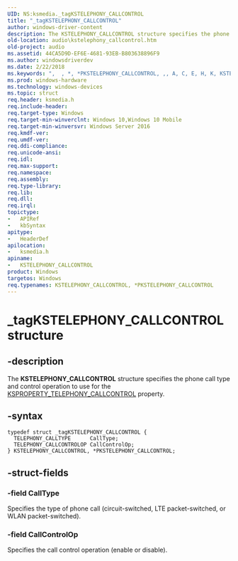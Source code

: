 ```yaml
---
UID: NS:ksmedia._tagKSTELEPHONY_CALLCONTROL
title: "_tagKSTELEPHONY_CALLCONTROL"
author: windows-driver-content
description: The KSTELEPHONY_CALLCONTROL structure specifies the phone call type and control operation to use for the KSPROPERTY_TELEPHONY_CALLCONTROL property.
old-location: audio\kstelephony_callcontrol.htm
old-project: audio
ms.assetid: 44CA5D9D-EF6E-4681-93EB-B803638896F9
ms.author: windowsdriverdev
ms.date: 2/22/2018
ms.keywords: ",  , *, *PKSTELEPHONY_CALLCONTROL, ,, A, C, E, H, K, KSTELEPHONY_CALLCONTROL, KSTELEPHONY_CALLCONTROL structure [Audio Devices], L, N, O, P, PKSTELEPHONY_CALLCONTROL, PKSTELEPHONY_CALLCONTROL structure pointer [Audio Devices], R, S, T, Y, _, _tagKSTELEPHONY_CALLCONTROL, a, audio.kstelephony_callcontrol, g, ksmedia/KSTELEPHONY_CALLCONTROL, ksmedia/PKSTELEPHONY_CALLCONTROL, t"
ms.prod: windows-hardware
ms.technology: windows-devices
ms.topic: struct
req.header: ksmedia.h
req.include-header: 
req.target-type: Windows
req.target-min-winverclnt: Windows 10,Windows 10 Mobile
req.target-min-winversvr: Windows Server 2016
req.kmdf-ver: 
req.umdf-ver: 
req.ddi-compliance: 
req.unicode-ansi: 
req.idl: 
req.max-support: 
req.namespace: 
req.assembly: 
req.type-library: 
req.lib: 
req.dll: 
req.irql: 
topictype:
-	APIRef
-	kbSyntax
apitype:
-	HeaderDef
apilocation:
-	ksmedia.h
apiname:
-	KSTELEPHONY_CALLCONTROL
product: Windows
targetos: Windows
req.typenames: KSTELEPHONY_CALLCONTROL, *PKSTELEPHONY_CALLCONTROL
---
```


# _tagKSTELEPHONY_CALLCONTROL structure


## -description


The <b>KSTELEPHONY_CALLCONTROL</b> structure specifies the phone call type and control operation to use for the <a href="https://msdn.microsoft.com/library/windows/hardware/mt169871">KSPROPERTY_TELEPHONY_CALLCONTROL</a> property.


## -syntax


````
typedef struct _tagKSTELEPHONY_CALLCONTROL {
  TELEPHONY_CALLTYPE      CallType;
  TELEPHONY_CALLCONTROLOP CallControlOp;
} KSTELEPHONY_CALLCONTROL, *PKSTELEPHONY_CALLCONTROL;
````


## -struct-fields




### -field CallType

Specifies the type of phone call (circuit-switched, LTE packet-switched, or WLAN packet-switched).


### -field CallControlOp

Specifies the call control operation (enable or disable).

